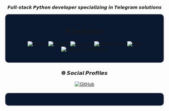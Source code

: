 <div align="center">


  
𝙁𝙪𝙡𝙡-𝙨𝙩𝙖𝙘𝙠 𝙋𝙮𝙩𝙝𝙤𝙣 𝙙𝙚𝙫𝙚𝙡𝙤𝙥𝙚𝙧 𝙨𝙥𝙚𝙘𝙞𝙖𝙡𝙞𝙯𝙞𝙣𝙜 𝙞𝙣 𝙏𝙚𝙡𝙚𝙜𝙧𝙖𝙢 𝙨𝙤𝙡𝙪𝙩𝙞𝙤𝙣𝙨

</div>

<div align="center" style="background-color:#0a192f; padding:20px; border-radius:10px;">

### 🛠 𝙏𝙚𝙘𝙝 𝙎𝙩𝙖𝙘𝙠
![Python](https://img.shields.io/badge/Python-3776AB?style=for-the-badge&logo=python&logoColor=white&color=1e3a8a)
![FastAPI](https://img.shields.io/badge/FastAPI-009688?style=for-the-badge&logo=FastAPI&logoColor=white&color=1e3a8a)
![Aiogram](https://img.shields.io/badge/Aiogram-2CA5E0?style=for-the-badge&logo=telegram&logoColor=white&color=1e3a8a)
![SQLAlchemy](https://img.shields.io/badge/SQLAlchemy-FF6F00?style=for-the-badge&logo=sqlalchemy&logoColor=white&color=1e3a8a)
![TON](https://img.shields.io/badge/TON-0088CC?style=for-the-badge&logo=telegram&logoColor=white&color=1e3a8a)
![Telegram Mini Apps](https://img.shields.io/badge/Telegram_Mini_Apps-2CA5E0?style=for-the-badge&logo=telegram&logoColor=white&color=1e3a8a)

</div>

<div align="center" style="margin-top:20px;">

### 🌐 𝙎𝙤𝙘𝙞𝙖𝙡 𝙋𝙧𝙤𝙛𝙞𝙡𝙚𝙨
[![GitHub](https://img.shields.io/badge/GitHub-100000?style=for-the-badge&logo=github&logoColor=white)](https://github.com/defrome)

</div>

<div align="center" style="margin-top:20px; background-color:#0a192f; padding:20px; border-radius:10px;">

</div>
